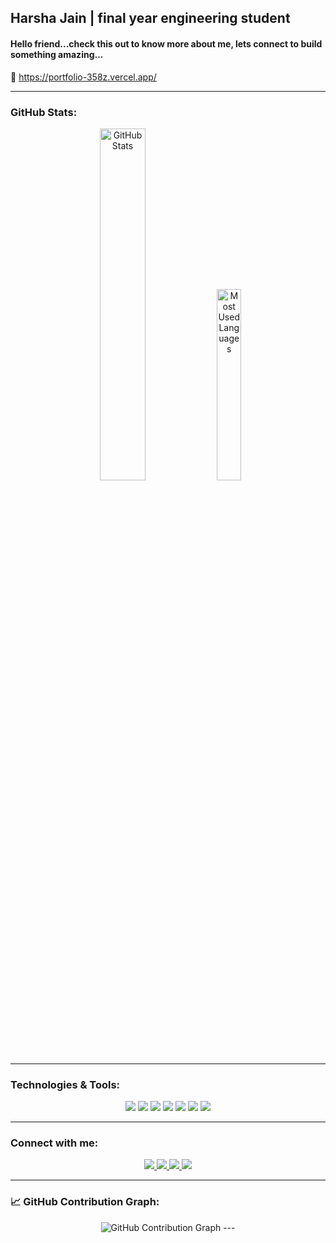## Harsha Jain | final year engineering student 
#### Hello friend...check this out to know more about me, lets connect to build something amazing...
🔗 https://portfolio-358z.vercel.app/

---

###  GitHub Stats:

<p align="center">
  <img src="https://github-readme-stats.vercel.app/api?username=Alexrdj11&show_icons=true&theme=radical" alt="GitHub Stats" width="38%"/>
  <img src="https://github-readme-stats.vercel.app/api/top-langs/?username=Alexrdj11&layout=compact&theme=radical" alt="Most Used Languages" width="28%"/>
</p>

---

###  Technologies & Tools:

<p align="center">
  <img src="https://img.shields.io/badge/Java-239120?style=for-the-badge&logo=java&logoColor=white"/>
  <img src="https://img.shields.io/badge/Python-3776AB?style=for-the-badge&logo=python&logoColor=white"/>
  <img src="https://img.shields.io/badge/React-20232A?style=for-the-badge&logo=react&logoColor=61DAFB"/>
  <img src="https://img.shields.io/badge/HTML5-E34F26?style=for-the-badge&logo=html5&logoColor=white"/>
  <img src="https://img.shields.io/badge/CSS3-1572B6?style=for-the-badge&logo=css3&logoColor=white"/>
  <img src="https://img.shields.io/badge/TensorFlow-FF6F00?style=for-the-badge&logo=tensorflow&logoColor=white"/>
  <img src="https://img.shields.io/badge/MongoDB-47A248?style=for-the-badge&logo=mongodb&logoColor=white"/>

</p>

---

### Connect with me:

<p align="center">
  <a href="https://instagram.com/hj_hj0502" target="_blank">
    <img src="https://img.shields.io/badge/Instagram-E4405F?style=for-the-badge&logo=instagram&logoColor=white"/>
  </a>
  <a href="https://discord.gg/Nhj5gQC7" target="_blank">
    <img src="https://img.shields.io/badge/Discord-5865F2?style=for-the-badge&logo=discord&logoColor=white"/>
  </a>
  <a href="mailto:harshahjain4@gmail.com" target="_blank">
    <img src="https://img.shields.io/badge/Gmail-D14836?style=for-the-badge&logo=gmail&logoColor=white"/>
  </a>
  <a href="https://linkedin.com/in/harsha-jain-469377253/" target="_blank">
    <img src="https://img.shields.io/badge/LinkedIn-0A66C2?style=for-the-badge&logo=linkedin&logoColor=white"/>
  </a>
</p>

---

### 📈 GitHub Contribution Graph:

<p align="center">
  <img src="https://github-readme-activity-graph.vercel.app/graph?username=Alexrdj11&theme=react-dark" alt="GitHub Contribution Graph" />
---

